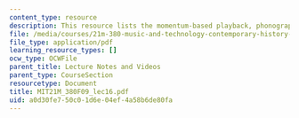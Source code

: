 ```yaml
---
content_type: resource
description: This resource lists the momentum-based playback, phonograph and gramophone.
file: /media/courses/21m-380-music-and-technology-contemporary-history-and-aesthetics-fall-2009/a0d30fe750c01d6e04ef4a58b6de80fa_MIT21M_380F09_lec16.pdf
file_type: application/pdf
learning_resource_types: []
ocw_type: OCWFile
parent_title: Lecture Notes and Videos
parent_type: CourseSection
resourcetype: Document
title: MIT21M_380F09_lec16.pdf
uid: a0d30fe7-50c0-1d6e-04ef-4a58b6de80fa
---
```

